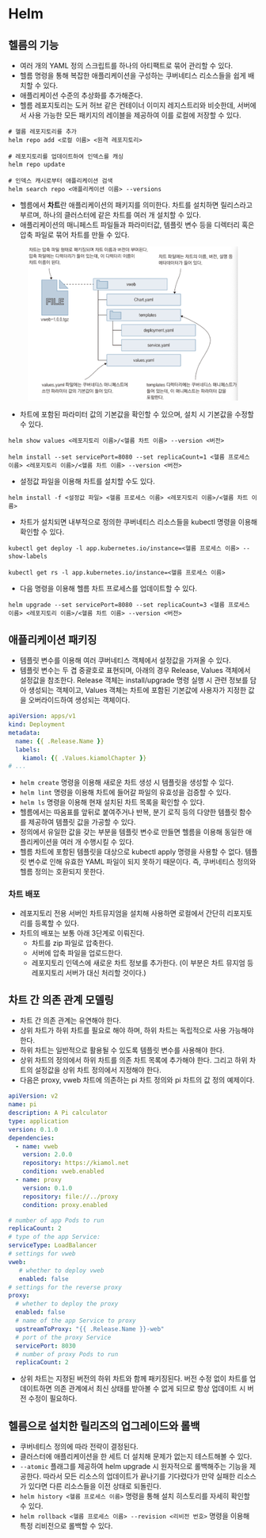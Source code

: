 # Helm

## 헬름의 기능

* 여러 개의 YAML 정의 스크립트를 하나의 아티팩트로 묶어 관리할 수 있다.
* 헬름 명령을 통해 복잡한 애플리케이션을 구성하는 쿠버네티스 리소스들을 쉽게 배치할 수 있다.
* 애플리케이션 수준의 추상화를 추가해준다.
* 헬름 레포지토리는 도커 허브 같은 컨테이너 이미지 레지스트리와 비슷한데, 서버에서 사용 가능한 모든 패키지의 레이블을 제공하여 이를 로컬에 저장할 수 있다.

```
# 헬름 레포지토리를 추가
helm repo add <로컬 이름> <원격 레포지토리>

# 레포지토리를 업데이트하여 인덱스를 캐싱
helm repo update

# 인덱스 캐시로부터 애플리케이션 검색
helm search repo <애플리케이션 이름> --versions
```

* 헬름에서 **차트**란 애플리케이션의 패키지를 의미한다. 차트를 설치하면 릴리스라고 부르며, 하나의 클러스터에 같은 차트를 여러 개 설치할 수 있다.
* 애플리케이션의 매니페스트 파일들과 파라미터값, 템플릿 변수 등을 디렉터리 혹은 압축 파일로 묶어 차트를 만들 수 있다.

<figure><img src="../../.gitbook/assets/image (2) (1) (1) (1).png" alt=""><figcaption></figcaption></figure>

* 차트에 포함된 파라미터 값의 기본값을 확인할 수 있으며, 설치 시 기본값을 수정할 수 있다.

```
helm show values <레포지토리 이름>/<헬름 차트 이름> --version <버전>

helm install --set servicePort=8080 --set replicaCount=1 <헬름 프로세스 이름> <레포지토리 이름>/<헬름 차트 이름> --version <버전>
```

* 설정값 파일을 이용해 차트를 설치할 수도 있다.

```
helm install -f <설정값 파일> <헬름 프로세스 이름> <레포지토리 이름>/<헬름 차트 이름>
```

* 차트가 설치되면 내부적으로 정의한 쿠버네티스 리소스들을 kubectl 명령을 이용해 확인할 수 있다.

```
kubectl get deploy -l app.kubernetes.io/instance=<헬름 프로세스 이름> --show-labels

kubectl get rs -l app.kubernetes.io/instance=<헬름 프로세스 이름>
```

* 다음 명령을 이용해 헬름 차트 프로세스를 업데이트할 수 있다.

```
helm upgrade --set servicePort=8080 --set replicaCount=3 <헬름 프로세스 이름> <레포지토리 이름>/<헬름 차트 이름> --version <버전>
```

## 애플리케이션 패키징

* 템플릿 변수를 이용해 여러 쿠버네티스 객체에서 설정값을 가져올 수 있다.
* 템플릿 변수는 두 겹 중괄호로 표현되며, 아래의 경우 Release, Values 객체에서 설정값을 참조한다. Release 객체는 install/upgrade 명령 실행 시 관련 정보를 담아 생성되는 객체이고, Values 객체는 차트에 포함된 기본값에 사용자가 지정한 값을 오버라이드하여 생성되는 객체이다.

```yaml
apiVersion: apps/v1
kind: Deployment
metadata:
  name: {{ .Release.Name }}
  labels:
    kiamol: {{ .Values.kiamolChapter }}
# ...
```

* `helm create` 명령을 이용해 새로운 차트 생성 시 템플릿을 생성할 수 있다.
* `helm lint` 명령을 이용해 차트에 들어갈 파일의 유효성을 검증할 수 있다.
* `helm ls` 명령을 이용해 현재 설치된 차트 목록을 확인할 수 있다.
* 헬름에서는 따옴표를 앞뒤로 붙여주거나 반복, 분기 로직 등의 다양한 템플릿 함수를 제공하여 템플릿 값을 가공할 수 있다.
* 정의에서 유일한 값을 갖는 부분을 템플릿 변수로 만들면 헬름을 이용해 동일한 애플리케이션을 여러 개 수행시킬 수 있다.
* 헬름 차트에 포함된 템플릿을 대상으로 kubectl apply 명령을 사용할 수 없다. 템플릿 변수로 인해 유효한 YAML 파일이 되지 못하기 때문이다. 즉, 쿠버네티스 정의와 헬름 정의는 호환되지 못한다.

### 차트 배포

* 레포지토리 전용 서버인 차트뮤지엄을 설치해 사용하면 로컬에서 간단히 리포지토리를 등록할 수 있다.
* 차트의 배포는 보통 아래 3단계로 이뤄진다.
  * 차트를 zip 파일로 압축한다.
  * 서버에 압축 파일을 업로드한다.
  * 레포지토리 인덱스에 새로운 차트 정보를 추가한다. (이 부분은 차트 뮤지엄 등 레포지토리 서버가 대신 처리할 것이다.)

## 차트 간 의존 관계 모델링

* 차트 간 의존 관계는 유연해야 한다.
* 상위 차트가 하위 차트를 필요로 해야 하며, 하위 차트는 독립적으로 사용 가능해야 한다.
* 하위 차트는 일반적으로 활용될 수 있도록 템플릿 변수를 사용해야 한다.
* 상위 차트의 정의에서 하위 차트를 의존 차트 목록에 추가해야 한다. 그리고 하위 차트의 설정값을 상위 차트 정의에서 지정해야 한다.
* 다음은 proxy, vweb 차트에 의존하는 pi 차트 정의와 pi 차트의 값 정의 예제이다.

```yaml
apiVersion: v2
name: pi
description: A Pi calculator
type: application
version: 0.1.0
dependencies: 
  - name: vweb
    version: 2.0.0
    repository: https://kiamol.net
    condition: vweb.enabled
  - name: proxy
    version: 0.1.0
    repository: file://../proxy
    condition: proxy.enabled
```

```yaml
# number of app Pods to run
replicaCount: 2
# type of the app Service:
serviceType: LoadBalancer
# settings for vweb
vweb:
   # whether to deploy vweb
   enabled: false    
# settings for the reverse proxy
proxy:
  # whether to deploy the proxy
  enabled: false
  # name of the app Service to proxy
  upstreamToProxy: "{{ .Release.Name }}-web"
  # port of the proxy Service
  servicePort: 8030
  # number of proxy Pods to run
  replicaCount: 2
```

* 상위 차트는 지정된 버전의 하위 차트와 함께 패키징된다. 버전 수정 없이 차트를 업데이트하면 의존 관계에서 최신 상태를 받아볼 수 없게 되므로 항상 업데이트 시 버전 수정이 필요하다.

## 헬름으로 설치한 릴리즈의 업그레이드와 롤백

* 쿠버네티스 정의에 따라 전략이 결정된다.
* 클러스터에 애플리케이션을 한 세트 더 설치해 문제가 없는지 테스트해볼 수 있다.
* `--atomic` 플래그를 제공하여 helm upgrade 시 원자적으로 롤백해주는 기능을 제공한다. 따라서 모든 리소스의 업데이트가 끝나기를 기다렸다가 만약 실패한 리소스가 있다면 다른 리소스들을 이전 상태로 되돌린다.
* `helm history <헬름 프로세스 이름>` 명령을 통해 설치 히스토리를 자세히 확인할 수 있다.
* `helm rollback <헬름 프로세스 이름> --revision <리비전 번호>` 명령을 이용해 특정 리비전으로 롤백할 수 있다.
